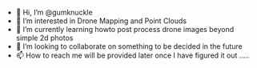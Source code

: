 - 👋 Hi, I’m @gumknuckle
- 👀 I’m interested in Drone Mapping and Point Clouds
- 🌱 I’m currently learning howto post process drone images beyond simple 2d photos
- 💞️ I’m looking to collaborate on something to be decided in the future
- 📫 How to reach me will be provided later once I have figured it out .....

<!---
gumknuckle/gumknuckle is a ✨ special ✨ repository because its `README.md` (this file) appears on your GitHub profile.
You can click the Preview link to take a look at your changes.
--->
